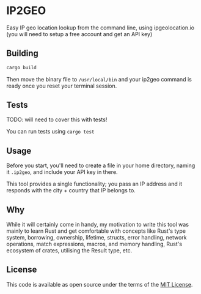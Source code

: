 # IP2GEO

Easy IP geo location lookup from the command line, using ipgeolocation.io (you will need to setup a free account and get an API key)

## Building

```bash
cargo build
```

Then move the binary file to `/usr/local/bin` and your ip2geo command is ready once you reset your terminal session.

## Tests

TODO: will need to cover this with tests!

You can run tests using `cargo test`

## Usage

Before you start, you'll need to create a file in your home directory, naming it `.ip2geo`, and include your API key in there.

This tool provides a single functionality; you pass an IP address and it responds with the city + country that IP belongs to.

## Why

While it will certainly come in handy, my motivation to write this tool was mainly to learn Rust and get comfortable with concepts like Rust's type system, borrowing, ownership, lifetime, structs, error handling, network operations, match expressions, macros, and memory handling, Rust's ecosystem of crates, utilising the Result type, etc. 

## License

This code is available as open source under the terms of the [MIT License](https://opensource.org/licenses/MIT).
